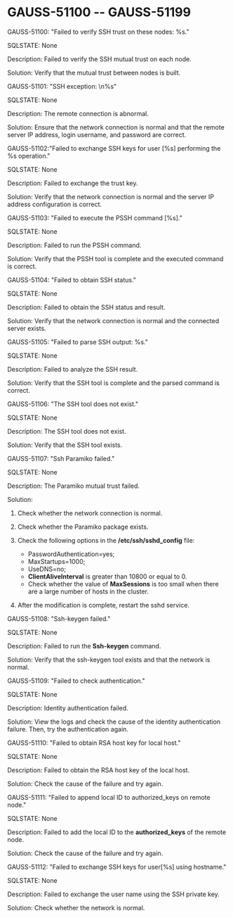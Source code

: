 # GAUSS-51100 -- GAUSS-51199<a name="EN-US_TOPIC_0302072921"></a>

GAUSS-51100: "Failed to verify SSH trust on these nodes: %s."

SQLSTATE: None

Description: Failed to verify the SSH mutual trust on each node.

Solution: Verify that the mutual trust between nodes is built.

GAUSS-51101: "SSH exception: \\n%s"

SQLSTATE: None

Description: The remote connection is abnormal.

Solution: Ensure that the network connection is normal and that the remote server IP address, login username, and password are correct.

GAUSS-51102:"Failed to exchange SSH keys for user \[%s\] performing the %s operation."

SQLSTATE: None

Description: Failed to exchange the trust key.

Solution: Verify that the network connection is normal and the server IP address configuration is correct.

GAUSS-51103: "Failed to execute the PSSH command \[%s\]."

SQLSTATE: None

Description: Failed to run the PSSH command.

Solution: Verify that the PSSH tool is complete and the executed command is correct.

GAUSS-51104: "Failed to obtain SSH status."

SQLSTATE: None

Description: Failed to obtain the SSH status and result.

Solution: Verify that the network connection is normal and the connected server exists.

GAUSS-51105: "Failed to parse SSH output: %s."

SQLSTATE: None

Description: Failed to analyze the SSH result.

Solution: Verify that the SSH tool is complete and the parsed command is correct.

GAUSS-51106: "The SSH tool does not exist."

SQLSTATE: None

Description: The SSH tool does not exist.

Solution: Verify that the SSH tool exists.

GAUSS-51107: "Ssh Paramiko failed."

SQLSTATE: None

Description: The Paramiko mutual trust failed.

Solution:

1.  Check whether the network connection is normal.
2.  Check whether the Paramiko package exists.
3.  Check the following options in the  **/etc/ssh/sshd\_config**  file:
    -   PasswordAuthentication=yes;
    -   MaxStartups=1000;
    -   UseDNS=no;
    -   **ClientAliveInterval**  is greater than 10800 or equal to 0.
    -   Check whether the value of  **MaxSessions**  is too small when there are a large number of hosts in the cluster.

4.  After the modification is complete, restart the sshd service.

GAUSS-51108: "Ssh-keygen failed."

SQLSTATE: None

Description: Failed to run the  **Ssh-keygen**  command.

Solution: Verify that the ssh-keygen tool exists and that the network is normal.

GAUSS-51109: "Failed to check authentication."

SQLSTATE: None

Description: Identity authentication failed.

Solution: View the logs and check the cause of the identity authentication failure. Then, try the authentication again.

GAUSS-51110: "Failed to obtain RSA host key for local host."

SQLSTATE: None

Description: Failed to obtain the RSA host key of the local host.

Solution: Check the cause of the failure and try again.

GAUSS-51111: "Failed to append local ID to authorized\_keys on remote node."

SQLSTATE: None

Description: Failed to add the local ID to the  **authorized\_keys**  of the remote node.

Solution: Check the cause of the failure and try again.

GAUSS-51112: "Failed to exchange SSH keys for user\[%s\] using hostname."

SQLSTATE: None

Description: Failed to exchange the user name using the SSH private key.

Solution: Check whether the network is normal.

